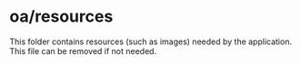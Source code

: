 # oa/resources

This folder contains resources (such as images) needed by the application. This file can
be removed if not needed.
